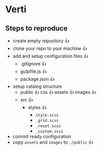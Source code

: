 # Verti

## Steps to reproduce

- create empty repository 👍
- clone your repo to your machine 👍
- add and setup configuration files 👍
    - .gitignore 👍
    - gulpfile.js 👍
    - package.json 👍
- setup catalog structure
    - public 👍 css 👍 assets 👍 images 👍
    - src 👍
        - styles 👍
            - `style.scss`
            - `_grid.scss`
            - `_reset.scss`
            - `_custom.scss`
- commit ready configuration
- copy `assets` and `images` to `./public`  👍
